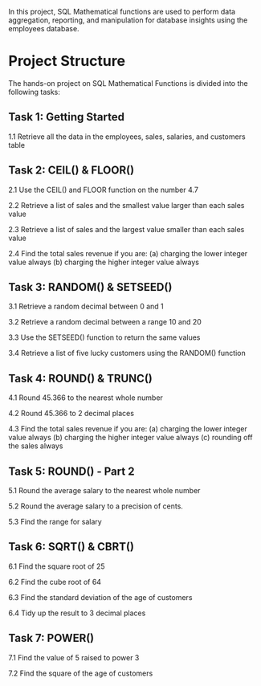 In this project, SQL Mathematical functions are used to perform data aggregation, reporting, and manipulation for database insights using the employees database.

# Project Structure
The hands-on project on SQL Mathematical Functions is divided into the following tasks:

## Task 1: Getting Started

1.1 Retrieve all the data in the employees, sales, salaries, and customers table 

## Task 2: CEIL() & FLOOR()
2.1 Use the CEIL() and FLOOR function on the number 4.7 

2.2 Retrieve a list of sales and the smallest value larger than each sales value

2.3 Retrieve a list of sales and the largest value smaller than each sales value

2.4 Find the total sales revenue if you are:
(a) charging the lower integer value always
(b) charging the higher integer value always

## Task 3: RANDOM() & SETSEED()
3.1 Retrieve a random decimal between 0 and 1

3.2 Retrieve a random decimal between a range 10 and 20

3.3 Use the SETSEED() function to return the same values

3.4 Retrieve a list of five lucky customers using the RANDOM() function

## Task 4: ROUND() & TRUNC()
4.1 Round 45.366 to the nearest whole number

4.2 Round 45.366 to 2 decimal places

4.3 Find the total sales revenue if you are:
(a) charging the lower integer value always
(b) charging the higher integer value always
(c) rounding off the sales always

## Task 5: ROUND() - Part 2
5.1 Round the average salary to the nearest whole number

5.2 Round the average salary to a precision of cents.

5.3 Find the range for salary

## Task 6: SQRT() & CBRT()
6.1 Find the square root of 25

6.2 Find the cube root of 64

6.3 Find the standard deviation of the age of customers

6.4 Tidy up the result to 3 decimal places

## Task 7: POWER()
7.1 Find the value of 5 raised to power 3

7.2 Find the square of the age of customers
